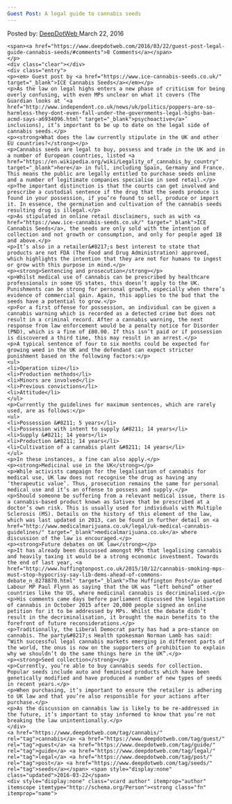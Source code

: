 ```yaml
---
Guest Post: A legal guide to cannabis seeds
---
```

<article class="post-listing post-13541 post type-post status-publish format-standard has-post-thumbnail hentry  tag-cannabis tag-guest tag-guide tag-legal tag-post tag-seeds">
    <div class="post-inner">
        <span>Posted by: <a href="https://www.deepdotweb.com/author/admin/" title="">DeepDotWeb </a></span>
    <span>March 22, 2016</span>
    
    <span><a href="https://www.deepdotweb.com/2016/03/22/guest-post-legal-guide-cannabis-seeds/#comments">8 Comments</a></span>
    </p>
    <div class="clear"></div>
    <div class="entry">
    <p><em> Guest post by <a href="https://www.ice-cannabis-seeds.co.uk/" target="_blank">ICE Cannabis Seeds</a></em></p>
    <p>As the law on legal highs enters a new phase of criticism for being overly confusing, with even MPs unclear on what it covers (The Guardian looks at ‘<a href="http://www.independent.co.uk/news/uk/politics/poppers-are-so-harmless-they-dont-even-fall-under-the-governments-legal-highs-ban-acmd-says-a6934096.html" target="_blank">psychoactive</a>’ inclusions), it’s important to be up to date on the legal side of cannabis seeds.</p>
    <p><strong>What does the law currently stipulate in the UK and other EU countries?</strong></p>
    <p>Cannabis seeds are legal to buy, possess and trade in the UK and in a number of European countries, listed <a href="https://en.wikipedia.org/wiki/Legality_of_cannabis_by_country" target="_blank">here</a> in full, including Spain, Germany and France. This means the public are legally entitled to purchase seeds online and a number of legitimate companies specialise in seed retail.</p>
    <p>The important distinction is that the courts can get involved and prescribe a custodial sentence if the drug that the seeds produce is found in your possession, if you’re found to sell, produce or import it. In essence, the germination and cultivation of the cannabis seeds resulting drug is illegal.</p>
    <p>As stipulated in online retail disclaimers, such as with <a href="https://www.ice-cannabis-seeds.co.uk/" target="_blank">ICE Cannabis Seeds</a>, the seeds are only sold with the intention of collection and not growth or consumption, and only for people aged 18 and above.</p>
    <p>It’s also in a retailer&#8217;s best interest to state that products are not FDA (The Food and Drug Administration) approved, which highlights the intention that they are not for humans to ingest or grow with this purpose in mind.</p>
    <p><strong>Sentencing and prosecution</strong></p>
    <p>Whilst medical use of cannabis can be prescribed by healthcare professionals in some US states, this doesn’t apply to the UK. Punishments can be strong for personal growth, especially when there’s evidence of commercial gain. Again, this applies to the bud that the seeds have a potential to grow.</p>
    <p>For a first offense for possession, an individual can be given a cannabis warning which is recorded as a detected crime but does not result in a criminal record. After a cannabis warning, the next response from law enforcement would be a penalty notice for Disorder (PND), which is a fine of £80.00. If this isn’t paid or if possession is discovered a third time, this may result in an arrest.</p>
    <p>A typical sentence of four to six months could be expected for growing weed in the UK and the defendant can expect stricter punishment based on the following factors:</p>
    <ul>
    <li>Operation size</li>
    <li>Production methods</li>
    <li>Minors are involved</li>
    <li>Previous convictions</li>
    <li>Attitude</li>
    </ul>
    <p>Currently the guidelines for maximum sentences, which are rarely used, are as follows:</p>
    <ul>
    <li>Possession &#8211; 5 years</li>
    <li>Possession with intent to supply &#8211; 14 years</li>
    <li>Supply &#8211; 14 years</li>
    <li>Production &#8211; 14 years</li>
    <li>Cultivation of a cannabis plant &#8211; 14 years</li>
    </ul>
    <p>In these instances, a fine can also apply.</p>
    <p><strong>Medicinal use in the UK</strong></p>
    <p>While activists campaign for the legalisation of cannabis for medical use, UK law does not recognise the drug as having any ‘therapeutic value’. Thus, prosecution remains the same for personal medical use and it’s an offense to possess and supply.</p>
    <p>Should someone be suffering from a relevant medical issue, there is a cannabis-based product known as Sativex that be prescribed at a doctor’s own risk. This is usually used for individuals with Multiple Sclerosis (MS). Details on the history of this element of the law, which was last updated in 2013, can be found in further detail on <a href="http://www.medicalmarijuana.co.uk/legal/uk-medical-cannabis-guidelines/" target="_blank">medicalmarijuana.co.uk</a> where discussion of the law is encouraged.</p>
    <p><strong>Future debates on UK law</strong></p>
    <p>It has already been discussed amongst MPs that legalising cannabis and heavily taxing it would be a strong economic investment. Towards the end of last year, <a href="http://www.huffingtonpost.co.uk/2015/10/12/cannabis-smoking-mps-must-stop-hypocrisy-say-lib-dems-ahead-of-commons-debate_n_8278870.html" target="_blank">The Huffington Post</a> quoted Labour MP Paul Flynn as saying that the UK was “left behind” other countries like the US, where medicinal cannabis is decriminalised.</p>
    <p>His comments came days before parliament discussed the legalisation of cannabis in October 2015 after 20,000 people signed an online petition for it to be addressed by MPs. Whilst the debate didn’t result in the decriminalisation, it brought the main benefits to the forefront of future reconsiderations.</p>
    <p>Traditionally, the Liberal Democrat party has had a pro-stance on cannabis. The party&#8217;s Health spokesman Norman Lamb has said: “With successful legal cannabis markets emerging in different parts of the world, the onus is now on the supporters of prohibition to explain why we shouldn’t do the same things here in the UK”.</p>
    <p><strong>Seed collection</strong></p>
    <p>Currently, you’re able to buy cannabis seeds for collection. Popular seeds include auto and feminised products which have been genetically modified and have produced a number of new types of seeds in recent years.</p>
    <p>When purchasing, it’s important to ensure the retailer is adhering to UK law and that you’re also responsible for your actions after purchase.</p>
    <p>As the discussion on cannabis law is likely to be re-addressed in the future, it’s important to stay informed to know that you’re not breaking the law unintentionally.</p>
    </div>
    <a href="https://www.deepdotweb.com/tag/cannabis/" rel="tag">cannabis</a> <a href="https://www.deepdotweb.com/tag/guest/" rel="tag">guest</a> <a href="https://www.deepdotweb.com/tag/guide/" rel="tag">guide</a> <a href="https://www.deepdotweb.com/tag/legal/" rel="tag">legal</a> <a href="https://www.deepdotweb.com/tag/post/" rel="tag">post</a> <a href="https://www.deepdotweb.com/tag/seeds/" rel="tag">seeds</a></span> <span style="display:none" class="updated">2016-03-22</span>
    <div style="display:none" class="vcard author" itemprop="author" itemscope itemtype="http://schema.org/Person"><strong class="fn" itemprop="name">
    
